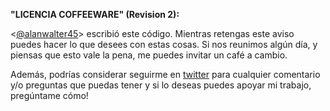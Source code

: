 **"LICENCIA COFFEEWARE" (Revision 2):**

<[@alanwalter45][1]> escribió este código. Mientras retengas este aviso puedes hacer lo que desees con estas cosas. Si nos reunimos algún día, y piensas que esto vale la pena, me puedes invitar un café a cambio.

Además, podrías considerar seguirme en [twitter][2] para cualquier comentario y/o preguntas que puedas tener y si lo deseas puedes apoyar mi trabajo, pregúntame cómo!


  [1]: https://alanwalter45.github.io/M4Bo
  [2]: https://twitter.com/alanwalter45 